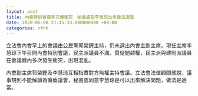 ```yaml
---
layout: post
title: 內會特別會議多次爆衝突　秘書處指李慧琼出來做法適當
date: 2020-05-08 21:45:33.000000000 +08:00
categories: rthk
---
```


立法會內會早上的會議由公民黨郭榮鏗主持，仍未選出內會主副主席。現任主席李慧琼下午召開內會特別會議，民主派議員不滿，質疑她越權，民主派與建制派議員在會議廳內多次發生衝突，出現混亂。

內會副主席郭榮鏗及李慧琼互相指責對方無權主持會議。立法會法律顧問就說，議事規則不能解讀為癱瘓議會，秘書處同意李慧琼是可以出來解決問題，做法是適當。
